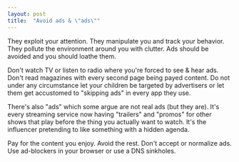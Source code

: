 ```yaml
---
layout: post
title:  "Avoid ads & \"ads\""
---
```


They exploit your attention. They manipulate you and track your behavior. They pollute the environment around you with clutter. Ads should be avoided and you should loathe them.

Don't watch TV or listen to radio where you're forced to see & hear ads. Don't read magazines with every second page being payed content. Do not under any circumstance let your children be targeted by advertisers or let them get accustomed to "skipping ads" in every app they use.

There's also "ads" which some argue are not real ads (but they are). It's every streaming service now having "trailers" and "promos" for other shows that play before the thing you actually want to watch. It's the influencer pretending to like something with a hidden agenda.

Pay for the content you enjoy. Avoid the rest. Don't accept or normalize ads. Use ad-blockers in your browser or use a DNS sinkholes.
